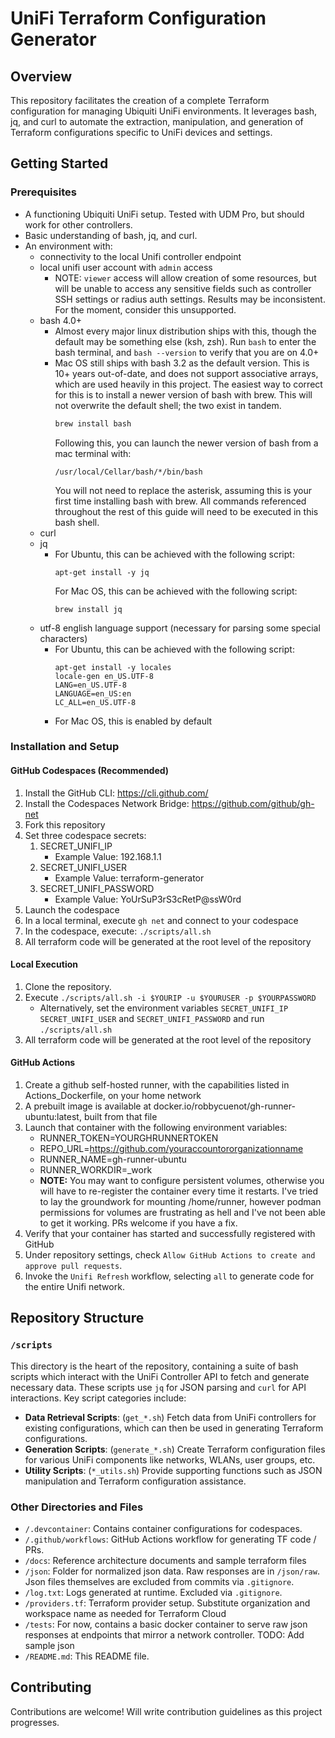 # UniFi Terraform Configuration Generator

## Overview
This repository facilitates the creation of a complete Terraform configuration for managing Ubiquiti UniFi environments. It leverages bash, jq, and curl to automate the extraction, manipulation, and generation of Terraform configurations specific to UniFi devices and settings.

## Getting Started

### Prerequisites
- A functioning Ubiquiti UniFi setup. Tested with UDM Pro, but should work for other controllers.
- Basic understanding of bash, jq, and curl.
- An environment with:
    - connectivity to the local Unifi controller endpoint
    - local unifi user account with `admin` access
        - NOTE: `viewer` access will allow creation of some resources, but will be unable to
                access any sensitive fields such as controller SSH settings or radius auth settings.
                Results may be inconsistent. For the moment, consider this unsupported.
    - bash 4.0+
        - Almost every major linux distribution ships with this, though the default may be something else (ksh, zsh). Run `bash` to enter the bash terminal, and `bash --version` to verify that you are on 4.0+
        - Mac OS still ships with bash 3.2 as the default version. This is 10+ years out-of-date, and does not support associative arrays, which are used heavily in this project. The easiest way to correct for this is to install a newer version of bash with brew. This will not overwrite the default shell; the two exist in tandem.
            ```bash
            brew install bash
            ```
            Following this, you can launch the newer version of bash from a mac terminal with:
            ```
            /usr/local/Cellar/bash/*/bin/bash
            ```
            You will not need to replace the asterisk, assuming this is your first time installing bash with brew. All commands referenced throughout the rest of this guide will need to be executed in this bash shell.
    - curl
    - jq
        - For Ubuntu, this can be achieved with the following script:
          ```
          apt-get install -y jq
          ```
          For Mac OS, this can be achieved with the following script:
          ```
          brew install jq
          ```
    - utf-8 english language support (necessary for parsing some special characters)
        - For Ubuntu, this can be achieved with the following script:
          ```
          apt-get install -y locales
          locale-gen en_US.UTF-8
          LANG=en_US.UTF-8
          LANGUAGE=en_US:en
          LC_ALL=en_US.UTF-8
          ```
        - For Mac OS, this is enabled by default

### Installation and Setup

#### GitHub Codespaces (Recommended)

1. Install the GitHub CLI: https://cli.github.com/
1. Install the Codespaces Network Bridge: https://github.com/github/gh-net
1. Fork this repository
1. Set three codespace secrets:
    1. SECRET_UNIFI_IP
        - Example Value: 192.168.1.1
    1. SECRET_UNIFI_USER
        - Example Value: terraform-generator
    1. SECRET_UNIFI_PASSWORD
        - Example Value: YoUrSuP3rS3cRetP@ssW0rd
1. Launch the codespace
1. In a local terminal, execute `gh net` and connect to your codespace
1. In the codespace, execute:
    `./scripts/all.sh`
1. All terraform code will be generated at the root level of the repository

#### Local Execution

1. Clone the repository.
1. Execute `./scripts/all.sh -i $YOURIP -u $YOURUSER -p $YOURPASSWORD`
    - Alternatively, set the environment variables `SECRET_UNIFI_IP` `SECRET_UNIFI_USER` and `SECRET_UNIFI_PASSWORD` and run `./scripts/all.sh`
1. All terraform code will be generated at the root level of the repository

#### GitHub Actions

1. Create a github self-hosted runner, with the capabilities listed in Actions_Dockerfile, on your home network
1. A prebuilt image is available at docker.io/robbycuenot/gh-runner-ubuntu:latest, built from that file
1. Launch that container with the following environment variables:
    - RUNNER_TOKEN=YOURGHRUNNERTOKEN
    - REPO_URL=https://github.com/youraccountororganizationname
    - RUNNER_NAME=gh-runner-ubuntu
    - RUNNER_WORKDIR=_work
    - **NOTE:** You may want to configure persistent volumes, otherwise you will have to re-register the container
      every time it restarts. I've tried to lay the groundwork for mounting /home/runner, however podman permissions
      for volumes are frustrating as hell and I've not been able to get it working. PRs welcome if you have a fix.
1. Verify that your container has started and successfully registered with GitHub
1. Under repository settings, check `Allow GitHub Actions to create and approve pull requests`.
1. Invoke the `Unifi Refresh` workflow, selecting `all` to generate code for the entire Unifi network.

## Repository Structure

### `/scripts`
This directory is the heart of the repository, containing a suite of bash scripts which interact with the UniFi Controller API to fetch and generate necessary data. These scripts use `jq` for JSON parsing and `curl` for API interactions. Key script categories include:

- **Data Retrieval Scripts**: (`get_*.sh`) Fetch data from UniFi controllers for existing configurations, which can then be used in generating Terraform configurations.
- **Generation Scripts**: (`generate_*.sh`) Create Terraform configuration files for various UniFi components like networks, WLANs, user groups, etc.
- **Utility Scripts**: (`*_utils.sh`) Provide supporting functions such as JSON manipulation and Terraform configuration assistance.

### Other Directories and Files
- `/.devcontainer`: Contains container configurations for codespaces.
- `/.github/workflows`: GitHub Actions workflow for generating TF code / PRs.
- `/docs`: Reference architecture documents and sample terraform files
- `/json`: Folder for normalized json data. Raw responses are in `/json/raw`. Json files themselves are excluded from commits via `.gitignore`.
- `/log.txt`: Logs generated at runtime. Excluded via `.gitignore`.
- `/providers.tf`: Terraform provider setup. Substitute organization and workspace name as needed for Terraform Cloud
- `/tests`: For now, contains a basic docker container to serve raw json responses at endpoints that mirror a network controller. TODO: Add sample json
- `/README.md`: This README file.

## Contributing
Contributions are welcome! Will write contribution guidelines as this project progresses.
